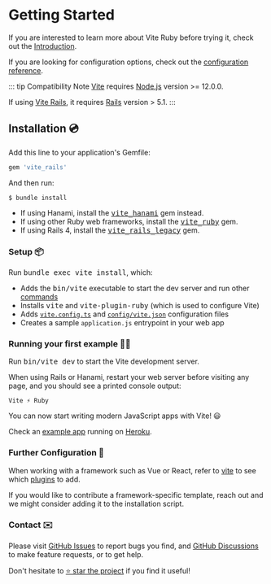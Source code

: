 [discussions]: https://github.com/ElMassimo/vite_ruby/discussions
[rails]: https://rubyonrails.org/
[webpacker]: https://github.com/rails/webpacker
[vite rails]: https://github.com/ElMassimo/vite_ruby
[vite]: https://vitejs.dev/
[vite_rails_legacy]: https://github.com/ElMassimo/vite_ruby/tree/main/vite_rails_legacy
[vite_hanami]: https://github.com/ElMassimo/vite_ruby/tree/main/vite_hanami
[vite_ruby]: https://github.com/ElMassimo/vite_ruby/tree/main/vite_ruby
[commands]: /guide/development.html#cli-commands-⌨%EF%B8%8F
[vite-templates]: https://github.com/vitejs/vite/tree/main/packages/create-app
[plugins]: https://vitejs.dev/plugins/
[configuration reference]: /config/
[simple app]: https://github.com/ElMassimo/vite_ruby/tree/main/examples/rails
[example app]: https://github.com/ElMassimo/pingcrm-vite
[heroku]: https://pingcrm-vite.herokuapp.com/
[dev options]: /config/#development-options
[json config]: /config/#shared-configuration-file-%F0%9F%93%84
[vite config]: /config/#configuring-vite-%E2%9A%A1
[GitHub Issues]: https://github.com/ElMassimo/vite_ruby/issues?q=is%3Aissue+is%3Aopen+sort%3Aupdated-desc
[GitHub Discussions]: https://github.com/ElMassimo/vite_ruby/discussions

# Getting Started

If you are interested to learn more about Vite Ruby before trying it, check out the [Introduction](./introduction).

If you are looking for configuration options, check out the [configuration reference].

::: tip Compatibility Note
[Vite] requires [Node.js](https://nodejs.org/en/) version >= 12.0.0.

If using [Vite Rails], it requires [Rails] version > 5.1.
:::

## Installation 💿

Add this line to your application's Gemfile:

```ruby
gem 'vite_rails'
```

And then run:

    $ bundle install

- If using Hanami, install the <kbd>[vite_hanami]</kbd> gem instead.
- If using other Ruby web frameworks, install the <kbd>[vite_ruby]</kbd> gem.
- If using Rails 4, install the <kbd>[vite_rails_legacy]</kbd> gem.

### Setup 📦

Run <kbd>bundle exec vite install</kbd>, which:

- Adds the <kbd>bin/vite</kbd> executable to start the dev server and run other [commands]
- Installs <kbd>vite</kbd> and <kbd>vite-plugin-ruby</kbd> (which is used to configure Vite)
- Adds [`vite.config.ts`][vite config] and [`config/vite.json`][json config] configuration files
- Creates a sample `application.js` entrypoint in your web app

### Running your first example 🏃‍♂️

Run <kbd>bin/vite dev</kbd> to start the Vite development server.

When using Rails or Hanami, restart your web server before visiting any page, and you should see a printed console output:

```
Vite ⚡️ Ruby
```

You can now start writing modern JavaScript apps with Vite! 😃

Check an [example app] running on [Heroku].

### Further Configuration 🧩

When working with a framework such as Vue or React, refer to [vite][plugins] to see which [plugins] to add.

If you would like to contribute a framework-specific template, reach out and we might consider adding it to the installation script.

### Contact ✉️

Please visit [GitHub Issues] to report bugs you find, and [GitHub Discussions] to make feature requests, or to get help.

Don't hesitate to [⭐️ star the project][vite rails] if you find it useful!

